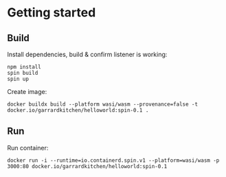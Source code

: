 # Getting started

## Build

Install dependencies, build & confirm listener is working:

```
npm install
spin build
spin up
```

Create image:

```
docker buildx build --platform wasi/wasm --provenance=false -t docker.io/garrardkitchen/helloworld:spin-0.1 .
```

## Run

Run container:

```
docker run -i --runtime=io.containerd.spin.v1 --platform=wasi/wasm -p 3000:80 docker.io/garrardkitchen/helloworld:spin-0.1
```
